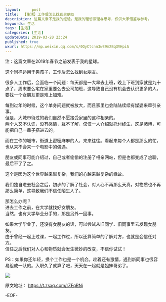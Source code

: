 ```yaml
---   
layout:     post  
title:  【生活】工作后怎么找到男朋友  
description: 这篇文章不是我的经验，是我的理想推理与思考，仅供大家借鉴与参考。  
keywords: 生活  
tags: [生活]    
categories: [生活]  
updateData: 2019-03-20 23:24   
published: true 
wxurl: https://mp.weixin.qq.com/s/0QyCtcnn3wE9m2Bq3VHpiA  
---  
```



注：这篇文章在2019年春节之前发表于我的星球。  


这个同样适用于男孩子，工作后怎么找到女朋友。  


很多人工作后，会面临一个问题：每天都是一大早去上班，晚上下班到家就是九十点了，周末要么宅在家里要么去公司加班，这导致自己没有机会去认识更多的人，要找一个女朋友更是难上加难。  


每到过年的时候，这个单身问题就被放大，而且家里也会陆陆续续有媒婆来牵引亲事。  
但是，大城市待过的我们自然不愿接受家里的这种相亲的。  
两个人又不认识，没有感情，互不了解，仅仅一人介绍就托付终生，这是赌博，可能把自己一辈子搭进去的。  


而在工作的城市，街道上密密麻麻的人，来来往往。看起来每个人都是那么的忙，也从来不会来一个电影中的偶遇。  


朋友或同事可能介绍过，自己或者偷偷的注册了相亲网站，但是也都变成了尬聊，最后不了了之。  


这个是因为这个世界越来越复杂，我们的心越来越复杂的缘故。  


我们独自进去社会之后，初步的了解了社会，对人心不再那么天真，对物质也不再那么简单，这导致我们不信任陌生人了。  


那怎么办呢？  
进去工作之前，在大学就找好女朋友。  
当然，也有大学毕业分手的，那是另外一回事。  


如果大学毕业了，还没有女朋友的话，可以尝试从旧同学、旧同事里去发现女朋友。  
由于曾经一起上过课，一起工作过，所以还算简单的了解对方，也就是会信任对方。  
信任之后我们对人心和物质就会发生微妙的改变，不信你试试！  


PS：如果你还年轻，换个工作也是一个机会。趁着还有激情，遇到新同事也很容易组成一队的。入职久了就算了吧，天天在一起就是姐妹哥弟了。  


![](https://res2019.tiankonguse.com/images/2019/03/how-to-find-girl-frend.png)  


原文地址： https://t.zsxq.com/rZFqRNj  


-EOF-  


  
